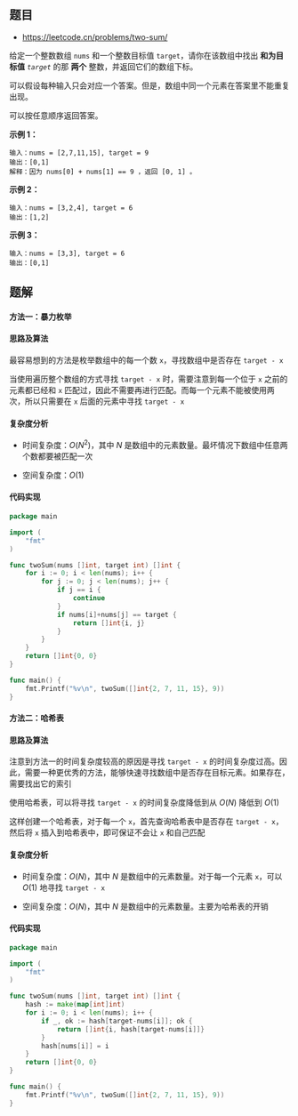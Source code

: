 ## 题目

- <https://leetcode.cn/problems/two-sum/>

给定一个整数数组 `nums` 和一个整数目标值 `target`，请你在该数组中找出 **和为目标值** *`target`* 的那 **两个** 整数，并返回它们的数组下标。

可以假设每种输入只会对应一个答案。但是，数组中同一个元素在答案里不能重复出现。

可以按任意顺序返回答案。

**示例 1：**

```
输入：nums = [2,7,11,15], target = 9
输出：[0,1]
解释：因为 nums[0] + nums[1] == 9 ，返回 [0, 1] 。
```

**示例 2：**

```
输入：nums = [3,2,4], target = 6
输出：[1,2]
```

**示例 3：**

```
输入：nums = [3,3], target = 6
输出：[0,1]
```

## 题解

#### 方法一：暴力枚举

#### 思路及算法

最容易想到的方法是枚举数组中的每一个数 `x`，寻找数组中是否存在 `target - x`

当使用遍历整个数组的方式寻找 `target - x` 时，需要注意到每一个位于 `x` 之前的元素都已经和 `x` 匹配过，因此不需要再进行匹配。而每一个元素不能被使用两次，所以只需要在 `x` 后面的元素中寻找 `target - x`

#### 复杂度分析

- 时间复杂度：$O(N^2)$，其中 $N$ 是数组中的元素数量。最坏情况下数组中任意两个数都要被匹配一次

- 空间复杂度：$O(1)$

#### 代码实现

```go
package main

import (
	"fmt"
)

func twoSum(nums []int, target int) []int {
	for i := 0; i < len(nums); i++ {
		for j := 0; j < len(nums); j++ {
			if j == i {
				continue
			}
			if nums[i]+nums[j] == target {
				return []int{i, j}
			}
		}
	}
	return []int{0, 0}
}

func main() {
	fmt.Printf("%v\n", twoSum([]int{2, 7, 11, 15}, 9))
}

```

#### 方法二：哈希表

#### 思路及算法

注意到方法一的时间复杂度较高的原因是寻找 `target - x` 的时间复杂度过高。因此，需要一种更优秀的方法，能够快速寻找数组中是否存在目标元素。如果存在，需要找出它的索引

使用哈希表，可以将寻找 `target - x` 的时间复杂度降低到从 $O(N)$ 降低到 $O(1)$

这样创建一个哈希表，对于每一个 `x`，首先查询哈希表中是否存在 `target - x`，然后将 `x` 插入到哈希表中，即可保证不会让 `x` 和自己匹配

#### 复杂度分析

- 时间复杂度：$O(N)$，其中 $N$ 是数组中的元素数量。对于每一个元素 `x`，可以 $O(1)$ 地寻找 `target - x`

- 空间复杂度：$O(N)$，其中 $N$ 是数组中的元素数量。主要为哈希表的开销

#### 代码实现

```go
package main

import (
	"fmt"
)

func twoSum(nums []int, target int) []int {
	hash := make(map[int]int)
	for i := 0; i < len(nums); i++ {
		if _, ok := hash[target-nums[i]]; ok {
			return []int{i, hash[target-nums[i]]}
		}
		hash[nums[i]] = i
	}
	return []int{0, 0}
}

func main() {
	fmt.Printf("%v\n", twoSum([]int{2, 7, 11, 15}, 9))
}

```

